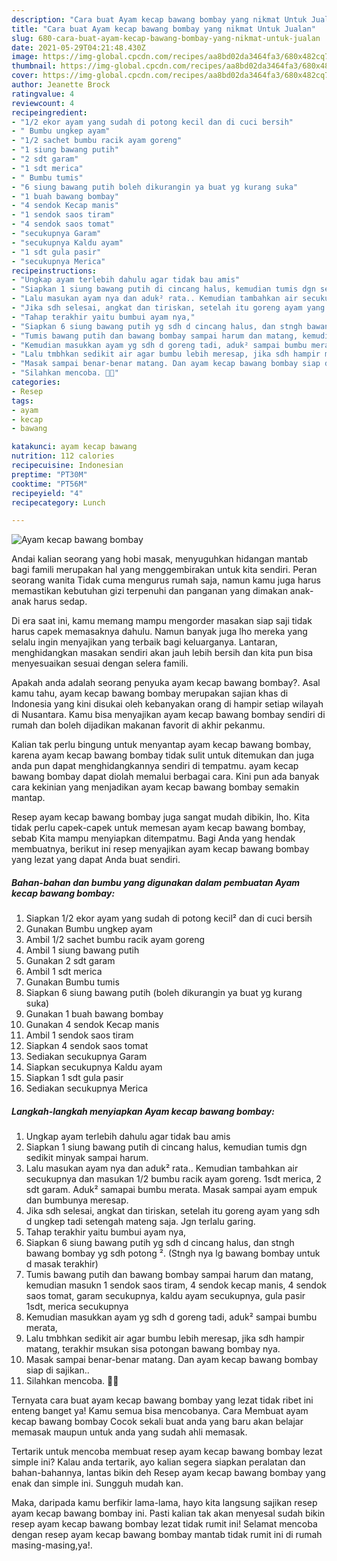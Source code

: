 ```yaml
---
description: "Cara buat Ayam kecap bawang bombay yang nikmat Untuk Jualan"
title: "Cara buat Ayam kecap bawang bombay yang nikmat Untuk Jualan"
slug: 680-cara-buat-ayam-kecap-bawang-bombay-yang-nikmat-untuk-jualan
date: 2021-05-29T04:21:48.430Z
image: https://img-global.cpcdn.com/recipes/aa8bd02da3464fa3/680x482cq70/ayam-kecap-bawang-bombay-foto-resep-utama.jpg
thumbnail: https://img-global.cpcdn.com/recipes/aa8bd02da3464fa3/680x482cq70/ayam-kecap-bawang-bombay-foto-resep-utama.jpg
cover: https://img-global.cpcdn.com/recipes/aa8bd02da3464fa3/680x482cq70/ayam-kecap-bawang-bombay-foto-resep-utama.jpg
author: Jeanette Brock
ratingvalue: 4
reviewcount: 4
recipeingredient:
- "1/2 ekor ayam yang sudah di potong kecil dan di cuci bersih"
- " Bumbu ungkep ayam"
- "1/2 sachet bumbu racik ayam goreng"
- "1 siung bawang putih"
- "2 sdt garam"
- "1 sdt merica"
- " Bumbu tumis"
- "6 siung bawang putih boleh dikurangin ya buat yg kurang suka"
- "1 buah bawang bombay"
- "4 sendok Kecap manis"
- "1 sendok saos tiram"
- "4 sendok saos tomat"
- "secukupnya Garam"
- "secukupnya Kaldu ayam"
- "1 sdt gula pasir"
- "secukupnya Merica"
recipeinstructions:
- "Ungkap ayam terlebih dahulu agar tidak bau amis"
- "Siapkan 1 siung bawang putih di cincang halus, kemudian tumis dgn sedikit minyak sampai harum."
- "Lalu masukan ayam nya dan aduk² rata.. Kemudian tambahkan air secukupnya dan masukan 1/2 bumbu racik ayam goreng. 1sdt merica, 2 sdt garam. Aduk² samapai bumbu merata. Masak sampai ayam empuk dan bumbunya meresap."
- "Jika sdh selesai, angkat dan tiriskan, setelah itu goreng ayam yang sdh d ungkep tadi setengah mateng saja. Jgn terlalu garing."
- "Tahap terakhir yaitu bumbui ayam nya,"
- "Siapkan 6 siung bawang putih yg sdh d cincang halus, dan stngh bawang bombay yg sdh potong ². (Stngh nya lg bawang bombay untuk d masak terakhir)"
- "Tumis bawang putih dan bawang bombay sampai harum dan matang, kemudian masukn 1 sendok saos tiram, 4 sendok kecap manis, 4 sendok saos tomat, garam secukupnya, kaldu ayam secukupnya, gula pasir 1sdt, merica secukupnya"
- "Kemudian masukkan ayam yg sdh d goreng tadi, aduk² sampai bumbu merata,"
- "Lalu tmbhkan sedikit air agar bumbu lebih meresap, jika sdh hampir matang, terakhir msukan sisa potongan bawang bombay nya."
- "Masak sampai benar-benar matang. Dan ayam kecap bawang bombay siap di sajikan.."
- "Silahkan mencoba. 🤗💕"
categories:
- Resep
tags:
- ayam
- kecap
- bawang

katakunci: ayam kecap bawang 
nutrition: 112 calories
recipecuisine: Indonesian
preptime: "PT30M"
cooktime: "PT56M"
recipeyield: "4"
recipecategory: Lunch

---
```



![Ayam kecap bawang bombay](https://img-global.cpcdn.com/recipes/aa8bd02da3464fa3/680x482cq70/ayam-kecap-bawang-bombay-foto-resep-utama.jpg)

Andai kalian seorang yang hobi masak, menyuguhkan hidangan mantab bagi famili merupakan hal yang menggembirakan untuk kita sendiri. Peran seorang  wanita Tidak cuma mengurus rumah saja, namun kamu juga harus memastikan kebutuhan gizi terpenuhi dan panganan yang dimakan anak-anak harus sedap.

Di era  saat ini, kamu memang mampu mengorder masakan siap saji tidak harus capek memasaknya dahulu. Namun banyak juga lho mereka yang selalu ingin menyajikan yang terbaik bagi keluarganya. Lantaran, menghidangkan masakan sendiri akan jauh lebih bersih dan kita pun bisa menyesuaikan sesuai dengan selera famili. 



Apakah anda adalah seorang penyuka ayam kecap bawang bombay?. Asal kamu tahu, ayam kecap bawang bombay merupakan sajian khas di Indonesia yang kini disukai oleh kebanyakan orang di hampir setiap wilayah di Nusantara. Kamu bisa menyajikan ayam kecap bawang bombay sendiri di rumah dan boleh dijadikan makanan favorit di akhir pekanmu.

Kalian tak perlu bingung untuk menyantap ayam kecap bawang bombay, karena ayam kecap bawang bombay tidak sulit untuk ditemukan dan juga anda pun dapat menghidangkannya sendiri di tempatmu. ayam kecap bawang bombay dapat diolah memalui berbagai cara. Kini pun ada banyak cara kekinian yang menjadikan ayam kecap bawang bombay semakin mantap.

Resep ayam kecap bawang bombay juga sangat mudah dibikin, lho. Kita tidak perlu capek-capek untuk memesan ayam kecap bawang bombay, sebab Kita mampu menyiapkan ditempatmu. Bagi Anda yang hendak membuatnya, berikut ini resep menyajikan ayam kecap bawang bombay yang lezat yang dapat Anda buat sendiri.

<!--inarticleads1-->

##### Bahan-bahan dan bumbu yang digunakan dalam pembuatan Ayam kecap bawang bombay:

1. Siapkan 1/2 ekor ayam yang sudah di potong kecil² dan di cuci bersih
1. Gunakan  Bumbu ungkep ayam
1. Ambil 1/2 sachet bumbu racik ayam goreng
1. Ambil 1 siung bawang putih
1. Gunakan 2 sdt garam
1. Ambil 1 sdt merica
1. Gunakan  Bumbu tumis
1. Siapkan 6 siung bawang putih (boleh dikurangin ya buat yg kurang suka)
1. Gunakan 1 buah bawang bombay
1. Gunakan 4 sendok Kecap manis
1. Ambil 1 sendok saos tiram
1. Siapkan 4 sendok saos tomat
1. Sediakan secukupnya Garam
1. Siapkan secukupnya Kaldu ayam
1. Siapkan 1 sdt gula pasir
1. Sediakan secukupnya Merica




<!--inarticleads2-->

##### Langkah-langkah menyiapkan Ayam kecap bawang bombay:

1. Ungkap ayam terlebih dahulu agar tidak bau amis
1. Siapkan 1 siung bawang putih di cincang halus, kemudian tumis dgn sedikit minyak sampai harum.
1. Lalu masukan ayam nya dan aduk² rata.. Kemudian tambahkan air secukupnya dan masukan 1/2 bumbu racik ayam goreng. 1sdt merica, 2 sdt garam. Aduk² samapai bumbu merata. Masak sampai ayam empuk dan bumbunya meresap.
1. Jika sdh selesai, angkat dan tiriskan, setelah itu goreng ayam yang sdh d ungkep tadi setengah mateng saja. Jgn terlalu garing.
1. Tahap terakhir yaitu bumbui ayam nya,
1. Siapkan 6 siung bawang putih yg sdh d cincang halus, dan stngh bawang bombay yg sdh potong ². (Stngh nya lg bawang bombay untuk d masak terakhir)
1. Tumis bawang putih dan bawang bombay sampai harum dan matang, kemudian masukn 1 sendok saos tiram, 4 sendok kecap manis, 4 sendok saos tomat, garam secukupnya, kaldu ayam secukupnya, gula pasir 1sdt, merica secukupnya
1. Kemudian masukkan ayam yg sdh d goreng tadi, aduk² sampai bumbu merata,
1. Lalu tmbhkan sedikit air agar bumbu lebih meresap, jika sdh hampir matang, terakhir msukan sisa potongan bawang bombay nya.
1. Masak sampai benar-benar matang. Dan ayam kecap bawang bombay siap di sajikan..
1. Silahkan mencoba. 🤗💕




Ternyata cara buat ayam kecap bawang bombay yang lezat tidak ribet ini enteng banget ya! Kamu semua bisa mencobanya. Cara Membuat ayam kecap bawang bombay Cocok sekali buat anda yang baru akan belajar memasak maupun untuk anda yang sudah ahli memasak.

Tertarik untuk mencoba membuat resep ayam kecap bawang bombay lezat simple ini? Kalau anda tertarik, ayo kalian segera siapkan peralatan dan bahan-bahannya, lantas bikin deh Resep ayam kecap bawang bombay yang enak dan simple ini. Sungguh mudah kan. 

Maka, daripada kamu berfikir lama-lama, hayo kita langsung sajikan resep ayam kecap bawang bombay ini. Pasti kalian tak akan menyesal sudah bikin resep ayam kecap bawang bombay lezat tidak rumit ini! Selamat mencoba dengan resep ayam kecap bawang bombay mantab tidak rumit ini di rumah masing-masing,ya!.

